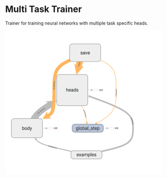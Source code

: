 # Multi Task Trainer

Trainer for training neural networks with multiple task specific heads.

![TensorFlow Graph](/docs/graph.png)
